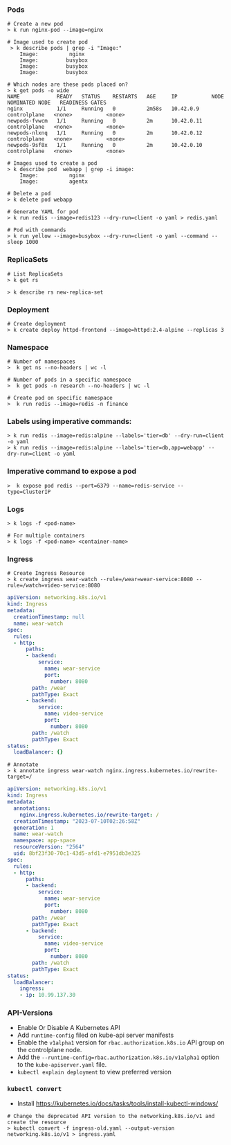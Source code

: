 ### Pods
```
# Create a new pod
> k run nginx-pod --image=nginx

# Image used to create pod
 > k describe pods | grep -i "Image:"
    Image:          nginx
    Image:         busybox
    Image:         busybox
    Image:         busybox

# Which nodes are these pods placed on?
> k get pods -o wide
NAME            READY   STATUS    RESTARTS   AGE     IP           NODE           NOMINATED NODE   READINESS GATES
nginx           1/1     Running   0          2m58s   10.42.0.9    controlplane   <none>           <none>
newpods-fvwcm   1/1     Running   0          2m      10.42.0.11   controlplane   <none>           <none>
newpods-nlxnq   1/1     Running   0          2m      10.42.0.12   controlplane   <none>           <none>
newpods-9sf8x   1/1     Running   0          2m      10.42.0.10   controlplane   <none>           <none>

# Images used to create a pod
> k describe pod  webapp | grep -i image:
    Image:          nginx
    Image:          agentx

# Delete a pod
> k delete pod webapp

# Generate YAML for pod
> k run redis --image=redis123 --dry-run=client -o yaml > redis.yaml

# Pod with commands
> k run yellow --image=busybox --dry-run=client -o yaml --command -- sleep 1000 
```

### ReplicaSets
```
# List ReplicaSets
> k get rs

> k describe rs new-replica-set

```

### Deployment
```
# Create deployment
> k create deploy httpd-frontend --image=httpd:2.4-alpine --replicas 3 
```

### Namespace
```
# Number of namespaces
>  k get ns --no-headers | wc -l

# Number of pods in a specific namespace
>  k get pods -n research --no-headers | wc -l

# Create pod on specific namespace
>  k run redis --image=redis -n finance
```

### Labels using imperative commands:
```
> k run redis --image=redis:alpine --labels='tier=db' --dry-run=client -o yaml
> k run redis --image=redis:alpine --labels='tier=db,app=webapp' --dry-run=client -o yaml
```

### Imperative command to expose a pod
```
>  k expose pod redis --port=6379 --name=redis-service --type=ClusterIP
```

### Logs
```
> k logs -f <pod-name>

# For multiple containers
> k logs -f <pod-name> <container-name>

```

### Ingress
```
# Create Ingress Resource
> k create ingress wear-watch --rule=/wear=wear-service:8080 --rule=/watch=video-service:8080
```

```yaml
apiVersion: networking.k8s.io/v1
kind: Ingress
metadata:
  creationTimestamp: null
  name: wear-watch
spec:
  rules:
  - http:
      paths:
      - backend:
          service:
            name: wear-service
            port:
              number: 8080
        path: /wear
        pathType: Exact
      - backend:
          service:
            name: video-service
            port:
              number: 8080
        path: /watch
        pathType: Exact
status:
  loadBalancer: {}
```

```
# Annotate
> k annotate ingress wear-watch nginx.ingress.kubernetes.io/rewrite-target=/
```

```yaml
apiVersion: networking.k8s.io/v1
kind: Ingress
metadata:
  annotations:
    nginx.ingress.kubernetes.io/rewrite-target: /
  creationTimestamp: "2023-07-10T02:26:58Z"
  generation: 1
  name: wear-watch
  namespace: app-space
  resourceVersion: "2564"
  uid: 8bf23f30-70c1-43d5-afd1-e7951db3e325
spec:
  rules:
  - http:
      paths:
      - backend:
          service:
            name: wear-service
            port:
              number: 8080
        path: /wear
        pathType: Exact
      - backend:
          service:
            name: video-service
            port:
              number: 8080
        path: /watch
        pathType: Exact
status:
  loadBalancer:
    ingress:
    - ip: 10.99.137.30
```

### API-Versions
- Enable Or Disable A Kubernetes API
- Add `runtime-config` filed on kube-api server manifests
- Enable the `v1alpha1` version for `rbac.authorization.k8s.io` API group on the controlplane node.
- Add the `--runtime-config=rbac.authorization.k8s.io/v1alpha1` option to the `kube-apiserver.yaml` file.
- `kubectl explain deployment` to view preferred version

### `kubectl convert` 
- Install https://kubernetes.io/docs/tasks/tools/install-kubectl-windows/
```
# Change the deprecated API version to the networking.k8s.io/v1 and create the resource
> kubectl convert -f ingress-old.yaml --output-version networking.k8s.io/v1 > ingress.yaml
```
